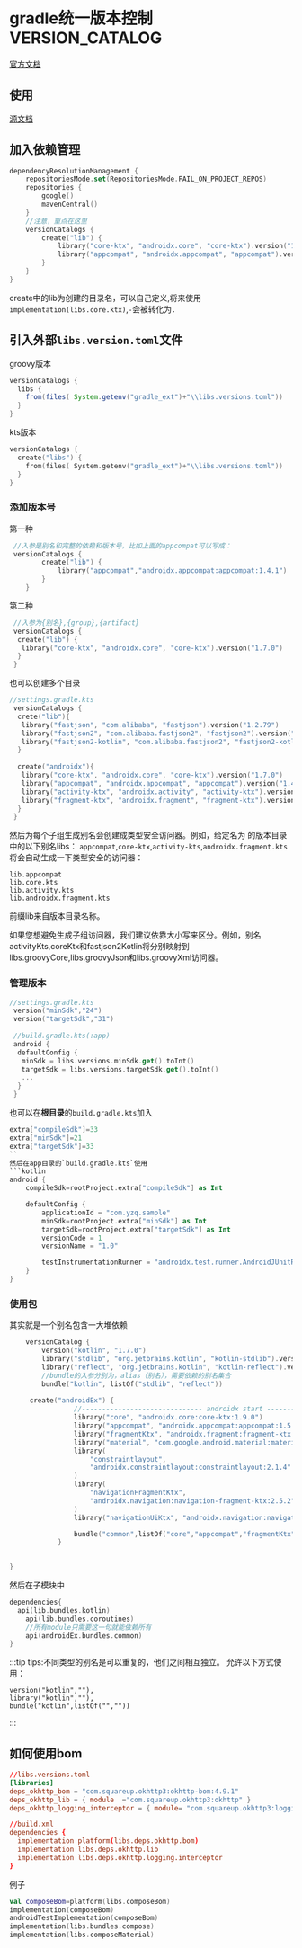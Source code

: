 # gradle统一版本控制VERSION_CATALOG

[官方文档](https://docs.gradle.org/current/userguide/platforms.html)

## 使用

[源文档](https://blog.csdn.net/qq_24889033/article/details/125307004)

## 加入依赖管理  

```kotlin
dependencyResolutionManagement {
    repositoriesMode.set(RepositoriesMode.FAIL_ON_PROJECT_REPOS)
    repositories {
        google()
        mavenCentral()
    }
    //注意，重点在这里
    versionCatalogs {
        create("lib") {
            library("core-ktx", "androidx.core", "core-ktx").version("1.7.0")
            library("appcompat", "androidx.appcompat", "appcompat").version("1.4.1")
        }
    }
}
```

create中的lib为创建的目录名，可以自己定义,将来使用`implementation(libs.core.ktx)`,`-`会被转化为`.`

## 引入外部`libs.version.toml`文件

groovy版本

```groovy
versionCatalogs {  
  libs {  
    from(files( System.getenv("gradle_ext")+"\\libs.versions.toml"))  
  }  
}
```

kts版本

```kotlin
versionCatalogs {  
  create("libs") {  
    from(files( System.getenv("gradle_ext")+"\\libs.versions.toml"))  
  }  
}

```

### 添加版本号

第一种

```kotlin
 //入参是别名和完整的依赖和版本号，比如上面的appcompat可以写成：
 versionCatalogs {
        create("lib") {
            library("appcompat","androidx.appcompat:appcompat:1.4.1")
        }
    }
```

第二种  

```kotlin
 //入参为{别名},{group},{artifact}
 versionCatalogs {
  create("lib") {
   library("core-ktx", "androidx.core", "core-ktx").version("1.7.0")
  }
 }
```

也可以创建多个目录  

```kotlin
//settings.gradle.kts
 versionCatalogs {
  crete("lib"){
   library("fastjson", "com.alibaba", "fastjson").version("1.2.79")
   library("fastjson2", "com.alibaba.fastjson2", "fastjson2").version("2.0.4")
   library("fastjson2-kotlin", "com.alibaba.fastjson2", "fastjson2-kotlin").version("2.0.4")
  }
  
  create("androidx"){
   library("core-ktx", "androidx.core", "core-ktx").version("1.7.0")
   library("appcompat", "androidx.appcompat", "appcompat").version("1.4.1")
   library("activity-ktx", "androidx.activity", "activity-ktx").version("1.4.0")
   library("fragment-ktx", "androidx.fragment", "fragment-ktx").version("1.4.1")
  }
 }
```

然后为每个子组生成别名会创建成类型安全访问器。例如，给定名为 的版本目录中的以下别名libs：
`appcompat`,`core-ktx`,`activity-kts`,`androidx.fragment.kts`
将会自动生成一下类型安全的访问器：

```
lib.appcompat
lib.core.kts
lib.activity.kts
lib.androidx.fragment.kts
```

前缀lib来自版本目录名称。

如果您想避免生成子组访问器，我们建议依靠大小写来区分。例如，别名activityKts,coreKtx和fastjson2Kotlin将分别映射到libs.groovyCore,libs.groovyJson和libs.groovyXml访问器。

### 管理版本

```kotlin
//settings.gradle.kts
 version("minSdk","24")
 version("targetSdk","31")
 
 //build.gradle.kts(:app)
 android {
  defaultConfig {
   minSdk = libs.versions.minSdk.get().toInt()
   targetSdk = libs.versions.targetSdk.get().toInt()
   ...
  }
 }
```

也可以在**根目录**的`build.gradle.kts`加入

```kotlin
extra["compileSdk"]=33
extra["minSdk"]=21
extra["targetSdk"]=33
``
然后在app目录的`build.gradle.kts`使用
```kotlin
android {
    compileSdk=rootProject.extra["compileSdk"] as Int

    defaultConfig {
        applicationId = "com.yzq.sample"
        minSdk=rootProject.extra["minSdk"] as Int
        targetSdk=rootProject.extra["targetSdk"] as Int
        versionCode = 1
        versionName = "1.0"

        testInstrumentationRunner = "androidx.test.runner.AndroidJUnitRunner"
    }
}
```

### 使用包

其实就是一个别名包含一大堆依赖

```kotlin
    versionCatalog {
        version("kotlin", "1.7.0")
        library("stdlib", "org.jetbrains.kotlin", "kotlin-stdlib").versionRef("kotlin")
        library("reflect", "org.jetbrains.kotlin", "kotlin-reflect").versionRef("kotlin")
        //bundle的入参分别为，alias（别名），需要依赖的别名集合
        bundle("kotlin", listOf("stdlib", "reflect"))
        
     create("androidEx") {
                //------------------------------ androidx start ----------------------------
                library("core", "androidx.core:core-ktx:1.9.0")
                library("appcompat", "androidx.appcompat:appcompat:1.5.1")
                library("fragmentKtx", "androidx.fragment:fragment-ktx:1.5.3")
                library("material", "com.google.android.material:material:1.6.1")
                library(
                    "constraintlayout",
                    "androidx.constraintlayout:constraintlayout:2.1.4"
                )
                library(
                    "navigationFragmentKtx",
                    "androidx.navigation:navigation-fragment-ktx:2.5.2"
                )
                library("navigationUiKtx", "androidx.navigation:navigation-ui-ktx:2.5.2")

                bundle("common",listOf("core","appcompat","fragmentKtx","material","constraintlayout","navigationFragmentKtx","navigationUiKtx"))
            }

       
}
```

然后在子模块中

```kotlin
dependencies{
  api(lib.bundles.kotlin)
    api(lib.bundles.coroutines)
    //所有module只需要这一句就能依赖所有
    api(androidEx.bundles.common)
}
```

:::tip
tips:不同类型的别名是可以重复的，他们之间相互独立。
允许以下方式使用：

```
version("kotlin",""),
library("kotlin",""),
bundle("kotlin",listOf("",""))
```

:::

## 如何使用bom

```toml
//libs.versions.toml
[libraries]
deps_okhttp_bom = "com.squareup.okhttp3:okhttp-bom:4.9.1"
deps_okhttp_lib = { module  ="com.squareup.okhttp3:okhttp" }
deps_okhttp_logging_interceptor = { module= "com.squareup.okhttp3:logging-interceptor"}

//build.xml
dependencies {
  implementation platform(libs.deps.okhttp.bom)
  implementation libs.deps.okhttp.lib
  implementation libs.deps.okhttp.logging.interceptor
}
```

例子

```kotlin
val composeBom=platform(libs.composeBom)  
implementation(composeBom)  
androidTestImplementation(composeBom)  
implementation(libs.bundles.compose)  
implementation(libs.composeMaterial)
```
